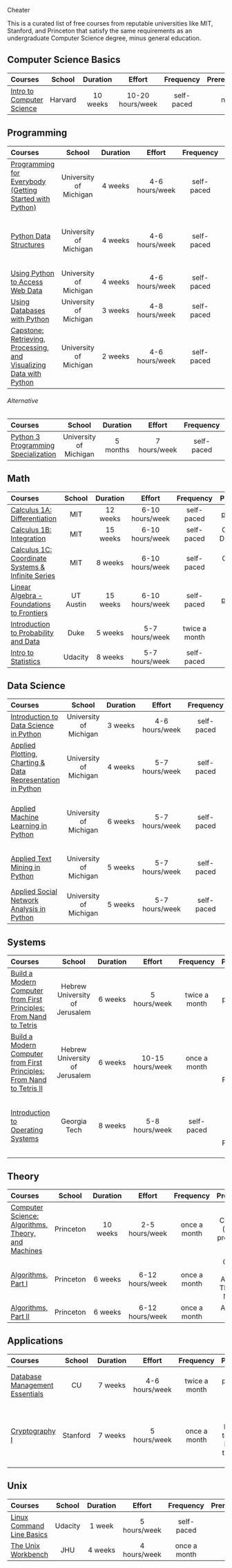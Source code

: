 Cheater

This is a curated list of free courses from reputable universities like MIT, Stanford, and Princeton that satisfy the same requirements as an undergraduate Computer Science degree, minus general education.

## Computer Science Basics

Courses | School | Duration | Effort | Frequency | Prerequisites
:-- | :--: | :--: | :--: | :--: | :--:
[Intro to Computer Science](https://www.edx.org/course/cs50s-introduction-computer-science-harvardx-cs50x) | Harvard | 10 weeks | 10-20 hours/week | self-paced | none

## Programming

Courses | School | Duration | Effort | Frequency | Prerequisites
:-- | :--: | :--: | :--: | :--: | :--:
[Programming for Everybody (Getting Started with Python)](https://imp.i384100.net/GjkPZr)| University of Michigan | 4 weeks | 4-6 hours/week | self-paced | none
[Python Data Structures](https://imp.i384100.net/python-ds)| University of Michigan | 4 weeks | 4-6 hours/week | self-paced | Programming for Everybody (Getting Started with Python)
[Using Python to Access Web Data](https://click.linksynergy.com/deeplink?id=PtFMiHYfEVk&mid=40328&murl=https%3A%2F%2Fwww.coursera.org%2Flearn%2Fpython-network-data)| University of Michigan | 4 weeks | 4-6 hours/week | self-paced | Python Data Structures
[Using Databases with Python](https://imp.i384100.net/2rebdg)| University of Michigan | 3 weeks | 4-8 hours/week | self-paced | Using Python to Access Web Data
[Capstone: Retrieving, Processing, and Visualizing Data with Python](https://imp.i384100.net/python-capstone) | University of Michigan | 2 weeks | 4-6 hours/week | self-paced | Using Databases with Python

###### Alternative
Courses | School | Duration | Effort | Frequency | Prerequisites
:-- | :--: | :--: | :--: | :--: | :--:
[Python 3 Programming Specialization](https://imp.i384100.net/MXVGb3) | University of Michigan | 5 months | 7 hours/week | self-paced | none

## Math

Courses | School | Duration | Effort | Frequency | Prerequisites
:-- | :--: | :--: | :--: | :--: | :--:
[Calculus 1A: Differentiation](https://www.edx.org/course/calculus-1a-differentiation) | MIT | 12 weeks | 6-10 hours/week | self-paced | [pre-calculus](https://www.edx.org/course/precalculus-asux-mat170x)
[Calculus 1B: Integration](https://www.edx.org/course/calculus-1b-integration) | MIT | 15 weeks | 6-10 hours/week | self-paced | Calculus 1A: Differentiation
[Calculus 1C: Coordinate Systems & Infinite Series](https://www.edx.org/course/calculus-1c-coordinate-systems-infinite-mitx-18-01-3x-0)| MIT | 8 weeks | 6-10 hours/week | self-paced | Calculus 1B: Integration
[Linear Algebra - Foundations to Frontiers](https://www.edx.org/course/linear-algebra-foundations-to-frontiers) | UT Austin | 15 weeks | 6-10 hours/week | self-paced | [pre-calculus](https://www.edx.org/course/precalculus-asux-mat170x)
[Introduction to Probability and Data](https://imp.i384100.net/9WZ4E0) | Duke | 5 weeks | 5-7 hours/week | twice a month | none
[Intro to Statistics ](https://imp.i115008.net/intro-to-statistics) | Udacity | 8 weeks | 5-7 hours/week | self-paced | none

## Data Science

Courses | School | Duration | Effort | Frequency | Prerequisites
:-- | :--: | :--: | :--: | :--: | :--:
[Introduction to Data Science in Python](https://imp.i384100.net/5bG2n9) | University of Michigan | 3 weeks | 4-6 hours/week | self-paced | basic programming knowledge
[Applied Plotting, Charting & Data Representation in Python](https://imp.i384100.net/AoQxjx) | University of Michigan | 4 weeks | 5-7 hours/week | self-paced | Introduction to Data Science in Python
[Applied Machine Learning in Python](https://imp.i384100.net/gb7M6O) | University of Michigan | 6 weeks | 5-7 hours/week | self-paced | Applied Plotting, Charting & Data Representation in Python
[Applied Text Mining in Python](https://imp.i384100.net/XxR0n4) | University of Michigan | 5 weeks | 5-7 hours/week | self-paced | Applied Machine Learning in Python
[Applied Social Network Analysis in Python](https://imp.i384100.net/WDzWdG) | University of Michigan | 5 weeks | 5-7 hours/week | self-paced | Applied Text Mining in Python

## Systems

Courses | School | Duration | Effort | Frequency | Prerequisites
:-- | :--: | :--: | :--: | :--: | :--:
[Build a Modern Computer from First Principles: From Nand to Tetris](imp.i384100.net/6b13dV) | Hebrew University of Jerusalem | 6 weeks | 5 hours/week | twice a month | basic programming knowledge
[Build a Modern Computer from First Principles: From Nand to Tetris II](https://imp.i384100.net/dovNVq) | Hebrew University of Jerusalem | 6 weeks | 10-15 hours/week | once a month | Build a Modern Computer from First Principles: From Nand to Tetris
[Introduction to Operating Systems](https://imp.i115008.net/introduction-to-operating-systems)| Georgia Tech | 8 weeks | 5-8 hours/week | self-paced | Build a Modern Computer from First Principles: From Nand to Tetris II


## Theory

Courses | School | Duration | Effort | Frequency | Prerequisites
:-- | :--: | :--: | :--: | :--: | :--:
[Computer Science: Algorithms, Theory, and Machines](https://imp.i384100.net/7mVROr) | Princeton | 10 weeks | 2-5 hours/week | once a month | Calculus 1A (all), basic programming
[Algorithms, Part I](https://imp.i384100.net/DVm9eo) | Princeton | 6 weeks | 6-12 hours/week | once a month | Computer Science: Algorithms, Theory, and Machines
[Algorithms, Part II](https://imp.i384100.net/jW4xyv) | Princeton | 6 weeks | 6-12 hours/week | once a month | Algorithms, Part I


## Applications

Courses | School | Duration | Effort | Frequency | Prerequisites
:-- | :--: | :--: | :--: | :--: | :--:
[Database Management Essentials](https://imp.i384100.net/kjvDMn) | CU | 7 weeks | 4-6 hours/week | twice a month | basic programming & CS knowledge
[Cryptography I](https://imp.i384100.net/DVm9ej)| Stanford | 7 weeks | 5 hours/week | once a month | Linear Algebra - Foundations to Frontiers & Introduction to Probability and Data

## Unix

Courses | School | Duration | Effort | Frequency | Prerequisites
:-- | :--: | :--: | :--: | :--: | :--:
[Linux Command Line Basics](https://imp.i115008.net/linux-command-line-basics) | Udacity | 1 week | 5 hours/week | self-paced | none
[The Unix Workbench](https://imp.i384100.net/QOXZ4P) | JHU | 4 weeks | 4 hours/week | once a month | none
